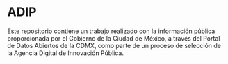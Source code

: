 # ADIP
 Este repositorio contiene un trabajo realizado con la información pública proporcionada por el Gobierno de la Ciudad de México, a través del Portal de Datos Abiertos de la CDMX, como parte de un proceso de selección de la Agencia Digital de Innovación Pública.

